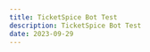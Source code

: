 ```yaml
---
title: TicketSpice Bot Test
description: TicketSpice Bot Test
date: 2023-09-29
---
```

<script setup>
import TicketSpiceTestBot from '../.vitepress/theme/components/bot/TicketSpiceTestBot.vue';
</script>
<TicketSpiceTestBot />


